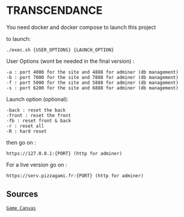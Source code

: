 # TRANSCENDANCE

You need docker and docker compose to launch this project

to launch: 
```
./exec.sh {USER_OPTIONS} {LAUNCH_OPTION}
```
User Options (wont be needed in the final version) :
```
-a : port 4000 for the site and 4888 for adminer (db management)
-b : port 7000 for the site and 7888 for adminer (db management)
-f : port 5000 for the site and 5888 for adminer (db management)
-s : port 6200 for the site and 6888 for adminer (db management)
```

Launch option (optional):
```
-back : reset the back
-front : reset the front
-fb : reset front & back
-r : reset all
-R : hard reset 
```

then go on :
```
https://127.0.0.1:{PORT} (http for adminer)
```
For a live version go on : 
```
https://serv.pizzagami.fr:{PORT} (http for adminer)
```

## Sources
[`Game Canvas`](https://medium.com/@pdx.lucasm/canvas-with-react-js-32e133c05258)